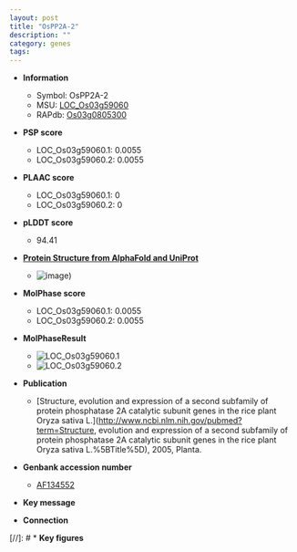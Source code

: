 ```yaml
---
layout: post
title: "OsPP2A-2"
description: ""
category: genes
tags: 
---
```


* **Information**  
    + Symbol: OsPP2A-2  
    + MSU: [LOC_Os03g59060](http://rice.plantbiology.msu.edu/cgi-bin/ORF_infopage.cgi?orf=LOC_Os03g59060)  
    + RAPdb: [Os03g0805300](http://rapdb.dna.affrc.go.jp/viewer/gbrowse_details/irgsp1?name=Os03g0805300)  

* **PSP score**  
    + LOC_Os03g59060.1: 0.0055 
    + LOC_Os03g59060.2: 0.0055 

* **PLAAC score**  
    + LOC_Os03g59060.1: 0 
    + LOC_Os03g59060.2: 0 

* **pLDDT score**
    + 94.41

* **[Protein Structure from AlphaFold and UniProt](https://www.uniprot.org/uniprotkb/Q10BT5/entry#structure)**
    + ![image](https://ricepsp.github.io/images/Q1/AF-Q10BT5-F1.png))

* **MolPhase score**
    + LOC_Os03g59060.1: 0.0055
    + LOC_Os03g59060.2: 0.0055

* **MolPhaseResult**
    + ![LOC_Os03g59060.1](https://ricepsp.github.io/pictures/LOC_Os03g/LOC_Os03g59060.1.png)
    + ![LOC_Os03g59060.2](https://ricepsp.github.io/pictures/LOC_Os03g/LOC_Os03g59060.2.png)

* **Publication**  
    + [Structure, evolution and expression of a second subfamily of protein phosphatase 2A catalytic subunit genes in the rice plant Oryza sativa L.](http://www.ncbi.nlm.nih.gov/pubmed?term=Structure, evolution and expression of a second subfamily of protein phosphatase 2A catalytic subunit genes in the rice plant Oryza sativa L.%5BTitle%5D), 2005, Planta.

* **Genbank accession number**  
    + [AF134552](http://www.ncbi.nlm.nih.gov/nuccore/AF134552)

* **Key message**  

* **Connection**  

[//]: # * **Key figures**  


